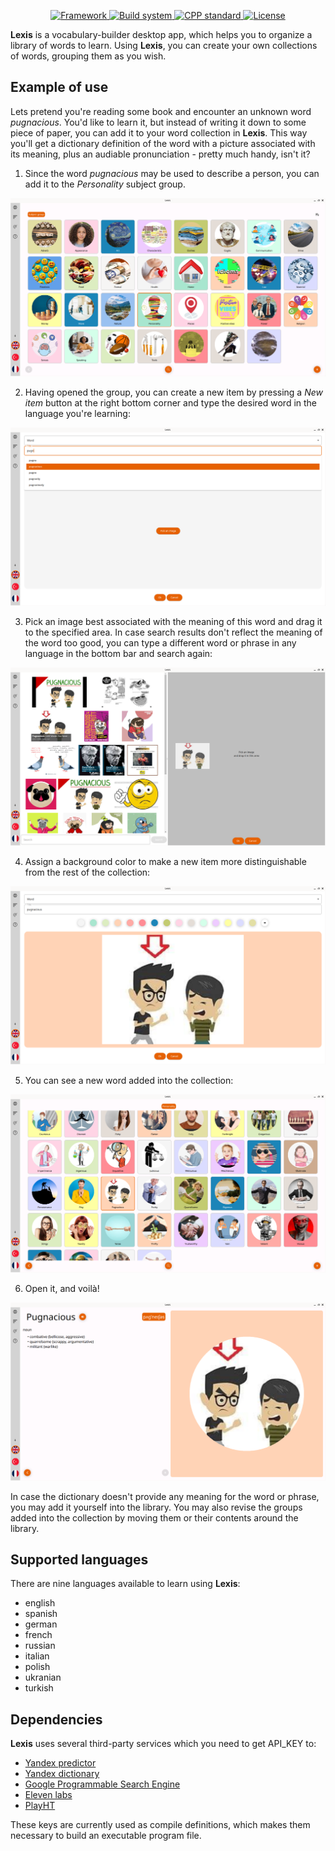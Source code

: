 <p align="center">
 <a href="https://www.qt.io/download-open-source">
   <img alt="Framework" src="https://img.shields.io/badge/Framework-Qt-59F722?style=for-the-badge">
 </a>
 <a href="https://cmake.org/">
   <img alt="Build system" src="https://img.shields.io/badge/Build_system-CMake-F72422?style=for-the-badge">
 </a>
 <a href="https://en.cppreference.com/w/cpp/23">
   <img alt="CPP standard" src="https://img.shields.io/badge/C%2B%2B_standard-23-lightblue?style=for-the-badge">
 </a>
 <a href="https://github.com/eliaseamus/lexis/blob/main/LICENSE">
   <img alt="License" src="https://img.shields.io/badge/License-GPL--3.0-blue?style=for-the-badge">
 </a>
</p>

**Lexis** is a vocabulary-builder desktop app, which helps you to organize a library of words to learn.
Using **Lexis**, you can create your own collections of words, grouping them as you wish.

## Example of use
Lets pretend you're reading some book and encounter an unknown word *pugnacious*.
You'd like to learn it, but instead of writing it down to some piece of paper, you can add it to your word
collection in **Lexis**. This way you'll get a dictionary definition of the word with a picture associated with
its meaning, plus an audiable pronunciation - pretty much handy, isn't it?

1. Since the word *pugnacious* may be used to describe a person, you can add it to the *Personality* subject group.

![Collection](docs/images/collection.png)

2. Having opened the group, you can create a new item by pressing a *New item* button at the right bottom corner and type
the desired word in the language you're learning:

![New word](docs/images/add_new_word.png)

3. Pick an image best associated with the meaning of this word and drag it to the specified area. In case search results don't
reflect the meaning of the word too good, you can type a different word or phrase in any language in the bottom bar and search again: 

![Pick image](docs/images/pick_image.png)

4. Assign a background color to make a new item more distinguishable from the rest of the collection:

![Assign color](docs/images/assign_color.png)

5. You can see a new word added into the collection:

![New word](docs/images/new_word_added.png)

6. Open it, and voilà!

![Word card](docs/images/word_card.png)

In case the dictionary doesn't provide any meaning for the word or phrase, you may add it yourself into the library.
You may also revise the groups added into the collection by moving them or their contents around the library.

## Supported languages
There are nine languages available to learn using **Lexis**:
- english
- spanish
- german
- french
- russian
- italian
- polish
- ukranian
- turkish

## Dependencies
**Lexis** uses several third-party services which you need to get API_KEY to:
- [Yandex predictor](https://yandex.com/dev/predictor/)
- [Yandex dictionary](https://yandex.com/dev/dictionary)
- [Google Programmable Search Engine](https://programmablesearchengine.google.com/about/)
- [Eleven labs](https://elevenlabs.io/)
- [PlayHT](https://play.ht/)

These keys are currently used as compile definitions, which makes them necessary to build an executable program file.
